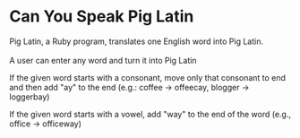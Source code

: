 # Can You Speak Pig Latin
Pig Latin, a Ruby program, translates one English word into Pig Latin. <br /><br />
A user can enter any word and turn it into Pig Latin

If the given word starts with a consonant, move only that consonant to end and then add "ay" to the end (e.g.: coffee -> offeecay, blogger -> loggerbay)

If the given word starts with a vowel, add "way" to the end of the word (e.g., office -> officeway)

